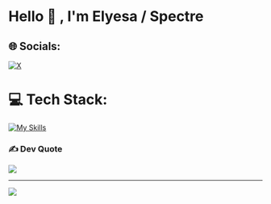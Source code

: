 <h1>Hello 👋 , I'm Elyesa / Spectre </h1>


## 🌐 Socials:
[![X](https://img.shields.io/badge/X-black.svg?logo=X&logoColor=white)](https://x.com/spectrejsx) 

# 💻 Tech Stack:
[![My Skills](https://skillicons.dev/icons?i=,react,mongodb,nodejs,express,javascript,tailwind)](https://skillicons.dev)

### ✍️ Dev Quote
![](https://quotes-github-readme.vercel.app/api?type=horizontal&theme=radical)

---
[![](https://visitcount.itsvg.in/api?id=Spectrenard&icon=0&color=1)](https://visitcount.itsvg.in)

<!-- Proudly created with GPRM ( https://gprm.itsvg.in ) -->
